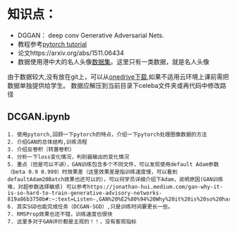 # 知识点：

- DGGAN： deep conv  Generative Adversarial Nets.
- 教程参考[pytorch tutorial](https://pytorch.org/tutorials/beginner/dcgan_faces_tutorial.html)
- 论文https://arxiv.org/abs/1511.06434
- 数据使用港中大的名人头像[数据集](http://mmlab.ie.cuhk.edu.hk/projects/CelebA.html)。这里只有一类数据，就是名人头像

由于数据较大,没有放在git上，可以从[onedrive下载](https://microsoftapc.sharepoint.com/:u:/t/msteams_89c6ed/EVBSCIIK4epOtB1uyv14YbABc-H7D-WKmLVhfthDjIUfpQ?e=Lc6rqi),如果不适用云环境上课前需把数据单独提供给学生。 数据应解压到当前目录下celeba文件夹或再代码中修改路径




## DCGAN.ipynb
    1. 使用pytorch,回顾一下pytorch的特点，介绍一下pytorch处理图像数据的方法
    2. 介绍GAN的总体结构,训练流程
    3. 介绍反卷积（转置卷积）
    4. 分析一下loss变化情况，判别器输出的变化情况
    5. 重点（但是可以不讲），GAN训练包含多个不同文件，可以发现使用default Adam参数（beta 0.9 0.999）时效果差（这里效果差是指训练速度慢，可以看到defaultAdam20Batch效果也还可以的），可以何学员详细介绍下Adam，说明原因(GAN训练难，对超参数选择敏感) 可以参考https://jonathan-hui.medium.com/gan-why-it-is-so-hard-to-train-generative-advisory-networks-819a86b3750b#:~:text=Listen-,GAN%20%E2%80%94%20Why%20it%20is%20so%20hard%20to%20train%20Generative%20Adversarial,Training%20GAN%20is%20also%20hard.
    6. 其实SGD也能完成任务（DCGAN-SGD）,只是训练时间要更长一些。
    7. RMSProp效果也还不错，训练速度也很快
    7. 这里多对于GAN评价都是主观的！！，没有客观指标